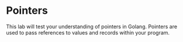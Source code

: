 # Pointers

This lab will test your understanding of pointers in Golang. Pointers are used to pass references to values and records within your program.
